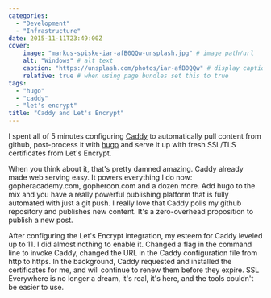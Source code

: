 ```yaml
---
categories:
  - "Development"
  - "Infrastructure"
date: 2015-11-11T23:49:00Z
cover:
    image: "markus-spiske-iar-afB0QQw-unsplash.jpg" # image path/url
    alt: "Windows" # alt text
    caption: "https://unsplash.com/photos/iar-afB0QQw" # display caption under cover
    relative: true # when using page bundles set this to true
tags:
  - "hugo"
  - "caddy"
  - "let's encrypt"
title: "Caddy and Let's Encrypt"
---
```


I spent all of 5 minutes configuring [Caddy](https://caddyserver.com) to automatically pull content from github, post-process it with [hugo](http://gohugo.io) and serve it up with fresh SSL/TLS certificates from Let's Encrypt. <!--more-->

When you think about it, that's pretty damned amazing.  Caddy already made web serving easy.  It powers everything I do now: gopheracademy.com, gophercon.com and a dozen more.  Add hugo to the mix and you have a really powerful publishing platform that is fully automated with just a git push.  I really love that Caddy polls my github repository and publishes new content.  It's a zero-overhead proposition to publish a new post.

After configuring the Let's Encrypt integration, my esteem for Caddy leveled up to 11.  I did almost nothing to enable it.  Changed a flag in the command line to invoke Caddy, changed the URL in the Caddy configuration file from http to https.  In the background, Caddy requested and installed the certificates for me, and will continue to renew them before they expire.  SSL Everywhere is no longer a dream, it's real, it's here, and the tools couldn't be easier to use.
